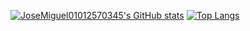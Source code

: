 [![JoseMiguel01012570345's GitHub stats](https://github-readme-stats.vercel.app/api?username=JoseMiguel01012570345&show_icons=true&theme=radical)](https://github.com/JoseMiguel01012570345/github-readme-stats)
[![Top Langs](https://github-readme-stats.vercel.app/api/top-langs/?username=JoseMiguel01012570345&langs_count=8&layout=donut)](https://github.com/JoseMiguel01012570345/github-readme-stats)
